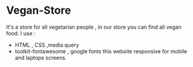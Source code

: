 # Vegan-Store
It's a store for all vegetarian people , in our store you can find all vegan food.
 I use :
 - HTML , CSS ,media query
 - toolkit-fontawesome , google fonts
this website responsive for mobile and laptops screens.
